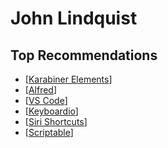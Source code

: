 # John Lindquist

## Top Recommendations

- [[Karabiner Elements]]
- [[Alfred]]
- [[VS Code]]
- [[Keyboardio]]
- [[Siri Shortcuts]]
- [[Scriptable]]

[//begin]: # "Autogenerated link references for markdown compatibility"
[karabiner elements]: karabiner-elements "Karabiner Elements"
[alfred]: alfred "Alfred"
[vs code]: vs-code "VS Code"
[keyboardio]: keyboardio "keyboardio"
[siri shortcuts]: siri-shortcuts "Siri Shortcuts"
[scriptable]: scriptable "Scriptable"
[//end]: # "Autogenerated link references"
